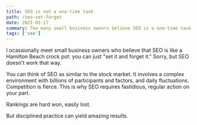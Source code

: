 ```yaml
---
title: SEO is not a one-time task
path: /seo-set-forget
date: 2021-02-17
summary: Too many small business owners believe SEO is a one-time task. Here's why that's wrong.
tags: ['seo']
---
```


I ocassionally meet small business owners who believe that SEO is like a Hamilton Beach crock pot: you can just "set it and forget it." Sorry, but SEO doesn't work that way. 

You can think of SEO as similar to the stock market. It involves a complex environment with billions of participants and factors, and daily fluctuations. Competition is fierce. This is why SEO requires fastidious, regular action on your part. 

Rankings are hard won, easily lost.  

But disciplined practice can yield amazing results. 
